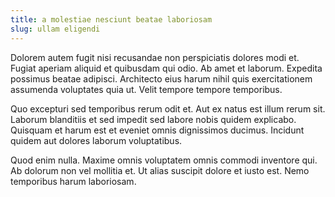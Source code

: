 ```yaml
---
title: a molestiae nesciunt beatae laboriosam
slug: ullam eligendi
---
```


Dolorem autem fugit nisi recusandae non perspiciatis dolores modi et. Fugiat aperiam aliquid et quibusdam qui odio. Ab amet et laborum. Expedita possimus beatae adipisci. Architecto eius harum nihil quis exercitationem assumenda voluptates quia ut. Velit tempore tempore temporibus.

Quo excepturi sed temporibus rerum odit et. Aut ex natus est illum rerum sit. Laborum blanditiis et sed impedit sed labore nobis quidem explicabo. Quisquam et harum est et eveniet omnis dignissimos ducimus. Incidunt quidem aut dolores laborum voluptatibus.

Quod enim nulla. Maxime omnis voluptatem omnis commodi inventore qui. Ab dolorum non vel mollitia et. Ut alias suscipit dolore et iusto est. Nemo temporibus harum laboriosam.
